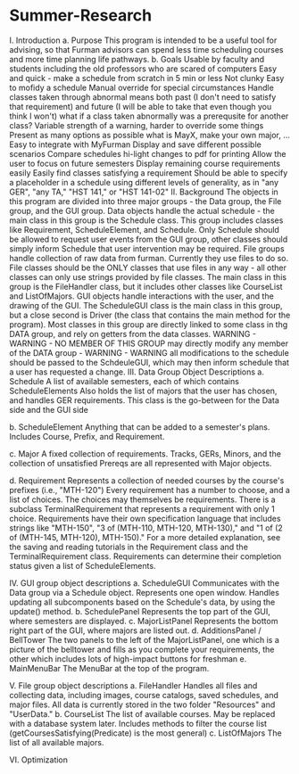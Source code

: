# Summer-Research
I. Introduction
  a. Purpose 
     This program is intended to be a useful tool for advising, so that Furman advisors can spend less time scheduling courses
     and more time planning life pathways.
  b. Goals
    Usable by faculty and students 
      including the old professors who are scared of computers
      Easy and quick - make a schedule from scratch in 5 min or less
      Not clunky
    Easy to mofidy a schedule
    Manual override for special circumstances
      Handle classes taken through abnormal means 
        both past (I don't need to satisfy that requirement) 
          and future (I will be able to take that even though you think I won't)
        what if a class taken abnormally was a prerequsite for another class?
      Variable strength of a warning, harder to override some things
    Present as many options as possible
      what is MayX, make your own major, ...
    Easy to integrate with MyFurman
    Display and save different possible scenarios
    Compare schedules
      hi-light changes
      to pdf for printing
    Allow the user to focus on future semesters
    Display remaining course requirements easily
    Easily find classes satisfying a requirement
    Should be able to specify a placeholder in a schedule using different levels of generality, 
        as in "any GER", "any TA," "HST 141," or "HST 141-02"
II. Background
    The objects in this program are divided into three major groups - the Data group, the File group, and the GUI group.
    Data objects handle the actual schedule - the main class in this group is the Schedule class. This group includes classes
        like Requirement, ScheduleElement, and Schedule. Only Schedule should be allowed to request user events from
        the GUI group, other classes should simply inform Schedule that user intervention may be required.
    File groups handle collection of raw data from furman. Currently they use files to do so. File classes should be 
         the ONLY classes that use files in any way - all other classes can only use strings provided by file classes.
         The main class in this group is the FileHandler class, but it includes other classes like CourseList and
         ListOfMajors.
    GUI objects handle interactions with the user, and the drawing of the GUI. The ScheduleGUI class is the main class in this 
        group, but a close second is Driver (the class that contains the main method for the program). Most classes in this group
        are directly linked to some class in thg DATA group, and rely on getters from the data classes. 
        WARNING - WARNING -  NO MEMBER OF THIS GROUP may directly modify any member of the DATA group - WARNING - WARNING
        all modifications to the schedule should be passed to the SchdeuleGUI, which
        may then inform schedule that a user has requested a change.
III. Data Group Object Descriptions
  a. Schedule
    A list of available semesters, each of which contains ScheduleElements
    Also holds the list of majors that the user has chosen, and handles GER requirements.
    This class is the go-between for the Data side and the GUI side

  b. ScheduleElement
    Anything that can be added to a semester's plans.
    Includes Course, Prefix, and Requirement.
    
  c. Major
    A fixed collection of requirements.
    Tracks, GERs, Minors, and the collection of unsatisfied Prereqs are all represented with Major objects.
      
  d. Requirement
    Represents a collection of needed courses by the course's prefixes (i.e., "MTH-120")
    Every requirement has a number to choose, and a list of choices. The choices may themselves be requirements.
    There is a subclass TerminalRequirement that represents a requirement with only 1 choice.
    Requirements have their own specification language that includes strings like "MTH-150", "3 of (MTH-110, MTH-120, MTH-130),"
    and "1 of (2 of (MTH-145, MTH-120), MTH-150)." For a more detailed explanation, see the saving and reading tutorials in
    the Requirement class and the TerminalRequirement class.
    Requirements can determine their completion status given a list of ScheduleElements.
    
    

      
 
  
IV. GUI group object descriptions
  a. ScheduleGUI 
      Communicates with the Data group via a Schedule object.
      Represents one open window.
      Handles updating all subcomponents based on the Schedule's data, by using the update() method.
  b. SchedulePanel
      Represents the top part of the GUI, where semesters are displayed.
  c. MajorListPanel
      Represents the bottom right part of the GUI, where majors are listed out.
  d. AdditionsPanel / BellTower
      The two panels to the left of the MajorListPanel, one which is a picture of the belltower and fills as you 
      complete your requirements, the other which includes lots of high-impact buttons for freshman
  e. MainMenuBar
      The MenuBar at the top of the program.
    
V. File group object descriptions
  a. FileHandler
      Handles all files and collecting data, including images, course catalogs, saved schedules, and major files.
      All data is currently stored in the two folder "Resources" and "UserData."
  b. CourseList
      The list of available courses. May be replaced with a database system later. Includes methods to filter the course list
      (getCoursesSatisfying(Predicate<Course>) is the most general)
  c. ListOfMajors
      The list of all available majors.
  
VI. Optimization

